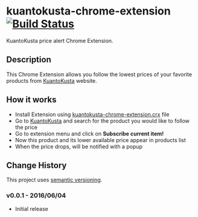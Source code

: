 # kuantokusta-chrome-extension [![Build Status](https://travis-ci.org/rodolfosantos/kuantokusta-chrome-extension.svg?branch=development)](https://travis-ci.org/rodolfosantos/kuantokusta-chrome-extension)
KuantoKusta price alert Chrome Extension.


## Description

This Chrome Extension allows you follow the lowest prices of your favorite products from [KuantoKusta](http://kuantokusta.pt/) website.

## How it works

* Install Extension using [kuantokusta-chrome-extension.crx](https://github.com/rodolfosantos/kuantokusta-chrome-extension/raw/master/dist/kuantokusta-chrome-extension.crx)  file
* Go to [KuantoKusta](http://kuantokusta.pt/) and search for the product you would like to follow the price
* Go to extension menu and click on **Subscribe current item!**
* Now this product and its lower available price appear in products list
* When the price drops, will be notified with a popup


## Change History

This project uses [semantic versioning](http://semver.org/).

### v0.0.1 - 2016/06/04

* Initial release 

